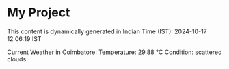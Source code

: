 # My Project

This content is dynamically generated in Indian Time (IST): 2024-10-17 12:06:19 IST


Current Weather in Coimbatore:
Temperature: 29.88 °C
Condition: scattered clouds
